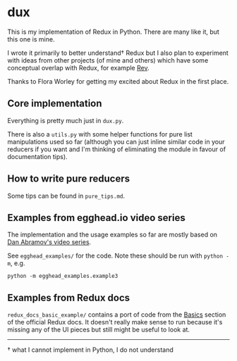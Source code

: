 # dux

This is my implementation of Redux in Python. There are many like it, but this
one is mine.

I wrote it primarily to better understand<super>†</super> Redux but I also plan
to experiment with ideas from other projects (of mine and others) which have
some conceptual overlap with Redux, for example
[Rev](https://github.com/jtauber/Rev).

Thanks to Flora Worley for getting my excited about Redux in the first place.


## Core implementation

Everything is pretty much just in `dux.py`.

There is also a `utils.py` with some helper functions for pure list
manipulations used so far (although you can just inline similar code in your
reducers if you want and I'm thinking of eliminating the module in favour of
documentation tips).


## How to write pure reducers

Some tips can be found in `pure_tips.md`.


## Examples from egghead.io video series

The implementation and the usage examples so far are mostly based on [Dan
Abramov's video series](https://egghead.io/series/getting-started-with-redux).

See `egghead_examples/` for the code. Note these should be run with
`python -m`, e.g.

```
python -m egghead_examples.example3
```

## Examples from Redux docs

`redux_docs_basic_example/` contains a port of code from the
[Basics]((http://redux.js.org/docs/basics/)) section of the official Redux
docs. It doesn't really make sense to run because it's missing any of the
UI pieces but still might be useful to look at.


---
<super>†</super> what I cannot implement in Python, I do not understand
